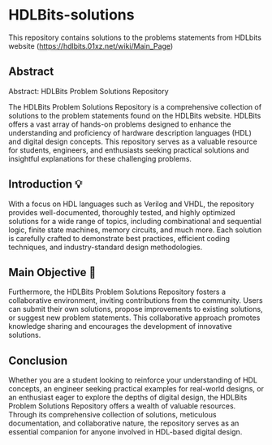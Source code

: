 # HDLBits-solutions
This repository contains solutions to the problems statements from HDLbits website (https://hdlbits.01xz.net/wiki/Main_Page)

## Abstract 

Abstract: HDLBits Problem Solutions Repository

The HDLBits Problem Solutions Repository is a comprehensive collection of solutions to the problem statements found on the HDLBits website. HDLBits offers a vast array of hands-on problems designed to enhance the understanding and proficiency of hardware description languages (HDL) and digital design concepts. This repository serves as a valuable resource for students, engineers, and enthusiasts seeking practical solutions and insightful explanations for these challenging problems.

## Introduction :bulb:
With a focus on HDL languages such as Verilog and VHDL, the repository provides well-documented, thoroughly tested, and highly optimized solutions for a wide range of topics, including combinational and sequential logic, finite state machines, memory circuits, and much more. Each solution is carefully crafted to demonstrate best practices, efficient coding techniques, and industry-standard design methodologies.


## Main Objective :dart:
Furthermore, the HDLBits Problem Solutions Repository fosters a collaborative environment, inviting contributions from the community. Users can submit their own solutions, propose improvements to existing solutions, or suggest new problem statements. This collaborative approach promotes knowledge sharing and encourages the development of innovative solutions.

## Conclusion
Whether you are a student looking to reinforce your understanding of HDL concepts, an engineer seeking practical examples for real-world designs, or an enthusiast eager to explore the depths of digital design, the HDLBits Problem Solutions Repository offers a wealth of valuable resources. Through its comprehensive collection of solutions, meticulous documentation, and collaborative nature, the repository serves as an essential companion for anyone involved in HDL-based digital design.

